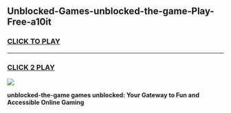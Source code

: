 
## Unblocked-Games-unblocked-the-game-Play-Free-a10it
<h3>
<a href="https://premium76.site?title=unblocked-the-game&ref=21A">CLICK TO PLAY</a></h3>
<hr>

<h3>
<a href="https://premium76.site?title=unblocked-the-game&ref=21A">CLICK 2 PLAY</a>
  
</h3>

<a href="https://premium76.site?title=unblocked-the-game&ref=21A"><img src="https://clearcache.store/games.png"></a>


**unblocked-the-game games unblocked: Your Gateway to Fun and Accessible Online Gaming**
